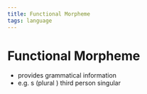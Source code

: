 ```yaml
---
title: Functional Morpheme
tags: language
---
```


# Functional Morpheme
- provides grammatical information
- e.g. s (plural ) third person singular














































